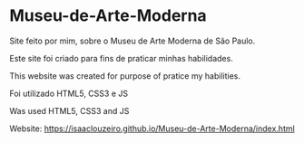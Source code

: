 # Museu-de-Arte-Moderna
Site feito por mim, sobre o Museu de Arte Moderna de São Paulo.


Este site foi criado para fins de praticar minhas habilidades.

This website was created for purpose of pratice my habilities.


Foi utilizado HTML5, CSS3 e JS

Was used HTML5, CSS3 and JS

Website: https://isaaclouzeiro.github.io/Museu-de-Arte-Moderna/index.html
